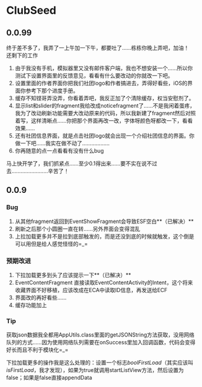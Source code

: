 # ClubSeed

## 0.0.99 ##
终于差不多了，我弄了一上午加一下午，都要吐了……栋栋你晚上弄吧，加油！
还剩下的工作

1. 由于我没有手机，模拟器里又没有邮件客户端，我也不想安装一个……所以你测试下设置界面里的反馈意见，看看有什么要改动的你就改一下吧。
2. 设置里面的作者界面你把我们社团logo和作者搞进去，弄得好看些，iOS的界面你参考下那个进度手册。
3. 缓存不知铿哥弄没弄，你看着弄吧，我反正加了个清除缓存，权当安慰剂了。
4. 显示list和slider的fragment我给改成noticefragment了……不是我闲着蛋疼，我为了改动刷新功能需要大改动原来的代码，所以我新建了fragment然后对照着写，这样清晰点……你把那个界面再改一改，字体呀颜色呀都改一下，看看效果……
5. 还有社团信息界面，就是点击社团logo就会出现一个介绍社团信息的界面。你做一下吧……我实在做不动了………………
6. 你再随意的点一点看看有没有什么bug

马上快开学了，我们抓紧点……至少0.1得出来……要不实在说不过去……………………辛苦了！


## 0.0.9 ##

### Bug ###
1. 从其他fragment返回到EventShowFragment会导致ESF空白**（已解决）**
2. 刷新之后那个小圆圈一直在转……另外界面会变得混乱
3. 上拉加载更多并不是拉到底部触发的，而是还没到底的时候就触发，这个倒是可以用但是给人感觉怪怪的=_=

### 预期改进 ###
1. 下拉加载更多到头了应该提示一下**（已解决）**
2. EventContentFragment 直接读取EventContentActivity的Intent，这个将来收藏界面不好移植，应该改成在ECA中读取ID信息，再发送给ECF
3. 界面改的再好看些……
4. 缓存功能加上

### Tip ###
获取json数据我全都用AppUtils.class里面的getJSONString方法获取，没用网络队列的方式……因为使用网络队列需要在onSuccess里加入回调函数，代码会变得好长而且不利于模块化=_=

下拉加载更多的操作我是这么处理的：设置一个标志*boolFirstLoad*（其实应该叫*isFirstLoad*，我才发现），如果为true就调用startListView方法，然后设置为false；如果是false直接appendData